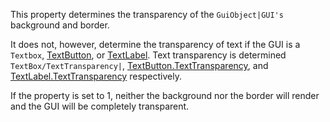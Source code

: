 This property determines the transparency of the `GuiObject|GUI's` background and border.

It does not, however, determine the transparency of text if the GUI is a `Textbox`, [TextButton](https://developer.roblox.com/en-us/api-reference/class/TextButton), or [TextLabel](https://developer.roblox.com/en-us/api-reference/class/TextLabel). Text transparency is determined `TextBox/TextTransparency|`, [TextButton.TextTransparency](https://developer.roblox.com/en-us/api-reference/property/TextButton/TextTransparency), and [TextLabel.TextTransparency](https://developer.roblox.com/en-us/api-reference/property/TextLabel/TextTransparency) respectively.

If the property is set to 1, neither the background nor the border will render and the GUI will be completely transparent.